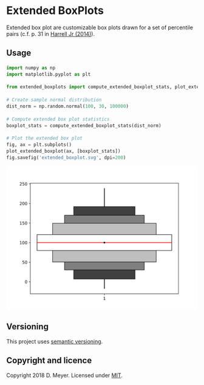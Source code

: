 # Extended BoxPlots

Extended box plot are customizable box plots drawn for a set of percentile pairs (c.f. p. 31 in [Harrell Jr (2014)][1]).


## Usage

```py
import numpy as np
import matplotlib.pyplot as plt

from extended_boxplots import compute_extended_boxplot_stats, plot_extended_boxplot

# Create sample normal distribution
dist_norm = np.random.normal(100, 30, 100000)

# Compute extended box plot statistics
boxplot_stats = compute_extended_boxplot_stats(dist_norm)

# Plot the extended box plot
fig, ax = plt.subplots()
plot_extended_boxplot(ax, [boxplot_stats])
fig.savefig('extended_boxplot.svg', dpi=200)
```

![Example extended box plot](images/extended_boxplot.svg)

## Versioning

This project uses [semantic versioning](https://semver.org/).


## Copyright and licence

Copyright 2018 D. Meyer. Licensed under [MIT](LICENSE.txt).


[1]: http://biostat.mc.vanderbilt.edu/wiki/pub/Main/StatGraphCourse/graphscourse.pdf